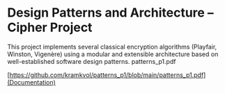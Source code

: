 # Design Patterns and Architecture – Cipher Project

This project implements several classical encryption algorithms (Playfair, Winston, Vigenère) using a modular and extensible architecture based on well-established software design patterns. patterns_p1.pdf

[https://github.com/kramkvol/patterns_p1/blob/main/patterns_p1.pdf](Documentation)
